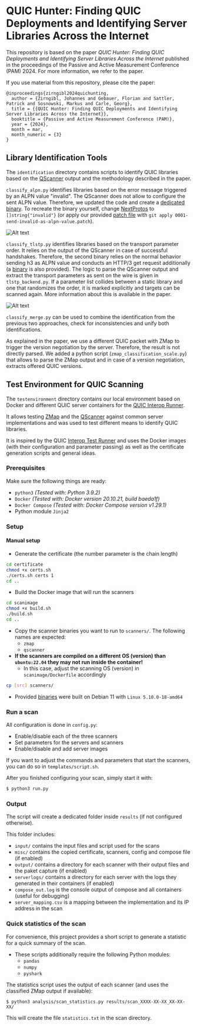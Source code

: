 # QUIC Hunter: Finding QUIC Deployments and Identifying Server Libraries Across the Internet

This repository is based on the paper *QUIC Hunter: Finding QUIC Deployments and Identifying Server Libraries Across the Internet* published in the proceedings of the Passive and Active Measurement Conference (PAM) 2024.
For more information, we refer to the paper.

If you use material from this repository, please cite the paper:
```
@inproceedings{zirngibl2024quichunting,
  author = {Zirngibl, Johannes and Gebauer, Florian and Sattler, Patrick and Sosnowski, Markus and Carle, Georg},
  title = {{QUIC Hunter: Finding QUIC Deployments and Identifying Server Libraries Across the Internet}},
  booktitle = {Passive and Active Measurement Conference (PAM)},
  year = {2024},
  month = mar,
  month_numeric = {3}
}
```

##  Library Identification Tools
The ```identification``` directory contains scripts to identify QUIC libraries based on the [QScanner](https://github.com/tumi8/qscanner) output and the methodology described in the paper.

```classify_alpn.py``` identifies libraries based on the error message triggered by an ALPN value "invalid".
The QScanner does not allow to configure the sent ALPN value. Therefore, we updated the code and create a [dedicated binary](scanner_binaries/qscanner-alpn). To recreate the binary yourself, change [NextProtos](https://github.com/tumi8/QScanner/blob/4c2c3b24ccf5ef36deea5f24dcfe3702cf1cafea/scanning/scan.go#L55) to ```[]string{"invalid"}``` (or apply our provided [patch file](scanner_binaries/0001-send-invalid-as-alpn-value.patch) with `git apply 0001-send-invalid-as-alpn-value.patch`).

![Alt text](alpn_errors.png)

```classify_tlstp.py``` identifies libraries based on the transport parameter order. It relies on the output of the QScanner in case of successful handshakes. Therefore, the second binary relies on the normal behavior sending h3 as ALPN value and conducts an HTTP/3 get request additionally (a [binary](scanner_binaries/qscanner-h3) is also provided).
The logic to parse the QScanner output and extract the transport parameters as sent on the wire is given in `tlstp_backend.py`. If a parameter list collides between a static library and one that randomizes the order, it is marked explicitly and targets can be scanned again. More information about this is available in the paper.

![Alt text](transport_parameters.png)

```classify_merge.py``` can be used to combine the identification from the previous two approaches, check for inconsistencies and unify both identifications.

As explained in the paper, we use a different QUIC packet with ZMap to trigger the version negotiation by the server. Therefore, the result is not directly parsed. We added a python script (```zmap_classification_scale.py```) that allows to parse the ZMap output and in case of a version negotiation, extracts offered QUIC versions.

## Test Environment for QUIC Scanning
The ```testenvironment``` directory contains our local environment based on Docker and different QUIC server containers for the [QUIC Interop Runner](https://interop.seemann.io/).

It allows testing [ZMap](https://github.com/tumi8/zmap) and the [QScanner](https://github.com/tumi8/QScanner)
against common server implementations and was used to test different means to identify QUIC libraries.

It is inspired by the QUIC [Interop Test Runner](https://github.com/marten-seemann/quic-interop-runner)
and uses the Docker images (with their configuration and parameter passing) as well as the certificate
generation scripts and general ideas.

### Prerequisites
Make sure the following things are ready:
- `python3` *(Tested with: Python 3.9.2)*
- `Docker` *(Tested with: Docker version 20.10.21, build baeda1f)*
- `Docker Compose` *(Tested with: Docker Compose version v1.29.1)*
- Python module `Jinja2`

### Setup
#### Manual setup

- Generate the certificate (the number parameter is the chain length)
``` bash
cd certificate
chmod +x certs.sh
./certs.sh certs 1
cd ..
```

- Build the Docker image that will run the scanners
```bash
cd scanimage
chmod +x build.sh
./build.sh
cd ..
```

- Copy the scanner binaries you want to run to `scanners/`. The following names are expected:
    - `zmap`
    - `qscanner`
- **If the scanners are compiled on a different OS (version) than `ubuntu:22.04` they may not run inside the container!**
    - In this case, adjust the scanning OS (version) in `scanimage/Dockerfile` accordingly
```bash
cp [src] scanners/
```

- Provided [binaries](scanner_binaries) were built on Debian 11 with `Linux 5.10.0-18-amd64`

### Run a scan
All configuration is done in `config.py`:
- Enable/disable each of the three scanners
- Set parameters for the servers and scanners
- Enable/disable and add server images

If you want to adjust the commands and parameters that start the scanners, you can do so in `templates/script.sh`.

After you finished configuring your scan, simply start it with:

```bash
$ python3 run.py
```

### Output
The script will create a dedicated folder inside `results` (if not configured otherwise).

This folder includes:
- `input/` contains the input files and script used for the scans
- `misc/` contains the copied certificate, scanners, config and compose file (if enabled)
- `output/` contains a directory for each scanner with their output files and the paket capture (if enabled)
- `serverlogs/` contains a directory for each server with the logs they generated in their containers (if enabled)
- `compose_out.log` is the console output of compose and all containers (useful for debugging)
- `server_mapping.csv` is a mapping between the implementation and its IP address in the scan

### Quick statistics of the scan
For convenience, this project provides a short script to generate a statistic for a quick summary of the scan.

- These scripts additionally require the following Python modules:
    - `pandas`
    - `numpy`
    - `pyshark`

The statistics script uses the output of each scanner (and uses the classified ZMap output if available):
```
$ python3 analysis/scan_statistics.py results/scan_XXXX-XX-XX_XX-XX-XX/
```
This will create the file `statistics.txt` in the scan directory.
